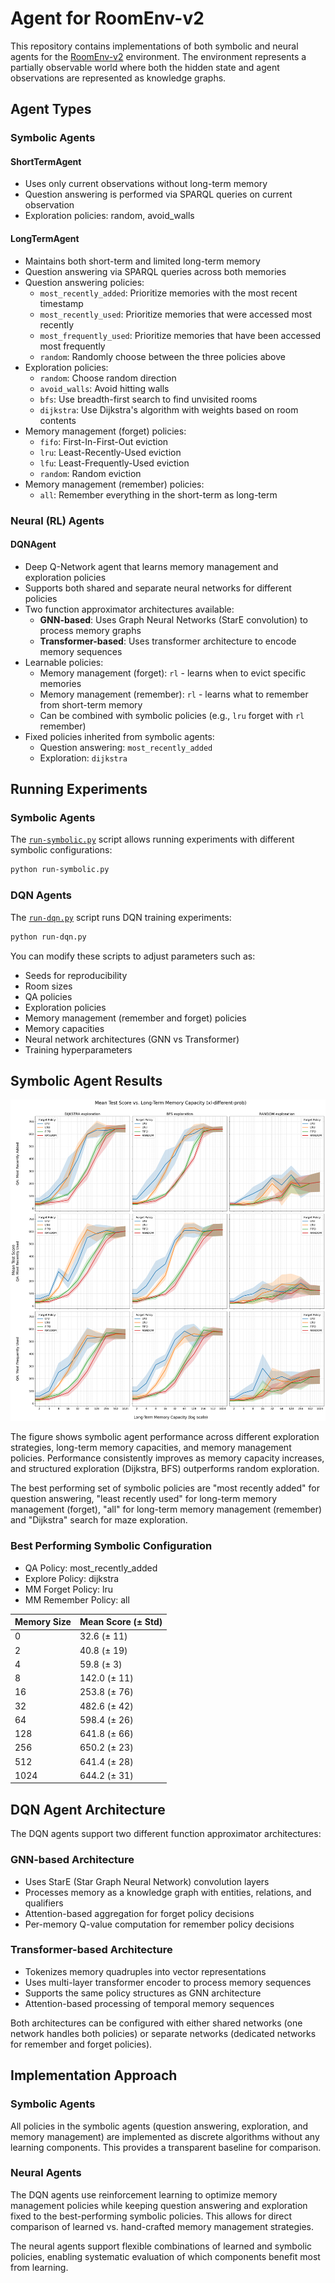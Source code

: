# Agent for RoomEnv-v2

This repository contains implementations of both symbolic and neural agents for the
[RoomEnv-v2](https://github.com/humemai/room-env/blob/main/README-v2.md) environment.
The environment represents a partially observable world where both the hidden state and
agent observations are represented as knowledge graphs.

## Agent Types

### Symbolic Agents

#### ShortTermAgent

- Uses only current observations without long-term memory
- Question answering is performed via SPARQL queries on current observation
- Exploration policies: random, avoid_walls

#### LongTermAgent

- Maintains both short-term and limited long-term memory
- Question answering via SPARQL queries across both memories
- Question answering policies:
  - `most_recently_added`: Prioritize memories with the most recent timestamp
  - `most_recently_used`: Prioritize memories that were accessed most recently
  - `most_frequently_used`: Prioritize memories that have been accessed most frequently
  - `random`: Randomly choose between the three policies above
- Exploration policies:
  - `random`: Choose random direction
  - `avoid_walls`: Avoid hitting walls
  - `bfs`: Use breadth-first search to find unvisited rooms
  - `dijkstra`: Use Dijkstra's algorithm with weights based on room contents
- Memory management (forget) policies:
  - `fifo`: First-In-First-Out eviction
  - `lru`: Least-Recently-Used eviction
  - `lfu`: Least-Frequently-Used eviction
  - `random`: Random eviction
- Memory management (remember) policies:
  - `all`: Remember everything in the short-term as long-term

### Neural (RL) Agents

#### DQNAgent

- Deep Q-Network agent that learns memory management and exploration policies
- Supports both shared and separate neural networks for different policies
- Two function approximator architectures available:
  - **GNN-based**: Uses Graph Neural Networks (StarE convolution) to process memory graphs
  - **Transformer-based**: Uses transformer architecture to encode memory sequences
- Learnable policies:
  - Memory management (forget): `rl` - learns when to evict specific memories
  - Memory management (remember): `rl` - learns what to remember from short-term memory
  - Can be combined with symbolic policies (e.g., `lru` forget with `rl` remember)
- Fixed policies inherited from symbolic agents:
  - Question answering: `most_recently_added`
  - Exploration: `dijkstra`

## Running Experiments

### Symbolic Agents

The [`run-symbolic.py`](./run-symbolic.py) script allows running experiments with different symbolic configurations:

```bash
python run-symbolic.py
```

### DQN Agents

The [`run-dqn.py`](./run-dqn.py) script runs DQN training experiments:

```bash
python run-dqn.py
```

You can modify these scripts to adjust parameters such as:

- Seeds for reproducibility
- Room sizes
- QA policies
- Exploration policies
- Memory management (remember and forget) policies
- Memory capacities
- Neural network architectures (GNN vs Transformer)
- Training hyperparameters

## Symbolic Agent Results

![Agent Performance Across Different Strategies](figures/agent_test_performance_xl-different-prob.png)

The figure shows symbolic agent performance across different exploration strategies, long-term
memory capacities, and memory management policies. Performance consistently improves as
memory capacity increases, and structured exploration (Dijkstra, BFS) outperforms random
exploration.

The best performing set of symbolic policies are "most recently added" for question
answering, "least recently used" for long-term memory management (forget), "all" for
long-term memory management (remember) and "Dijkstra" search for maze exploration.

### Best Performing Symbolic Configuration

- QA Policy: most_recently_added
- Explore Policy: dijkstra
- MM Forget Policy: lru
- MM Remember Policy: all

| Memory Size | Mean Score (± Std) |
| ----------- | ------------------ |
| 0           | 32.6 (± 11)        |
| 2           | 40.8 (± 19)        |
| 4           | 59.8 (± 3)         |
| 8           | 142.0 (± 11)       |
| 16          | 253.8 (± 76)       |
| 32          | 482.6 (± 42)       |
| 64          | 598.4 (± 26)       |
| 128         | 641.8 (± 66)       |
| 256         | 650.2 (± 23)       |
| 512         | 641.4 (± 28)       |
| 1024        | 644.2 (± 31)       |

## DQN Agent Architecture

The DQN agents support two different function approximator architectures:

### GNN-based Architecture
- Uses StarE (Star Graph Neural Network) convolution layers
- Processes memory as a knowledge graph with entities, relations, and qualifiers
- Attention-based aggregation for forget policy decisions
- Per-memory Q-value computation for remember policy decisions

### Transformer-based Architecture
- Tokenizes memory quadruples into vector representations
- Uses multi-layer transformer encoder to process memory sequences
- Supports the same policy structures as GNN architecture
- Attention-based processing of temporal memory sequences

Both architectures can be configured with either shared networks (one network handles both policies) or separate networks (dedicated networks for remember and forget policies).

## Implementation Approach

### Symbolic Agents
All policies in the symbolic agents (question answering, exploration, and memory management)
are implemented as discrete algorithms without any learning components. This
provides a transparent baseline for comparison.

### Neural Agents
The DQN agents use reinforcement learning to optimize memory management policies while
keeping question answering and exploration fixed to the best-performing symbolic policies.
This allows for direct comparison of learned vs. hand-crafted memory management strategies.

The neural agents support flexible combinations of learned and symbolic policies, enabling
systematic evaluation of which components benefit most from learning.
